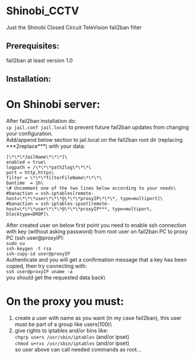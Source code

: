 # Shinobi_CCTV
Just the Shinobi Closed Circuit TeleVision fail2ban filter

## Prerequisites:
fail2ban at least version 1.0

## Installation:
# On Shinobi server:
After fail2ban installation do:\
`cp jail.conf jail.local` to prevent future fail2ban updates from changing your configuration.\
Add/append below section to jail.local on the fail2ban root dir (replacing \*\*\*2replace\*\*\*) with your data:
```
[\*\*\*JailName\*\*\*]\
enabled = true\
logpath = /\*\*\*path2log\*\*\*\
port = http,https\
filter = \*\*\*filterFileName\*\*\*\
bantime  = 1h\
\# Uncomment one of the two lines below according to your needs\
#banaction = ssh-iptables[remote-host=\*\*\*user\*\*\*@\*\*\*proxyIP\*\*\*, type=multiport]\
#banaction = ssh-iptables-ipset[remote-host=\*\*\*user\*\*\*@\*\*\*proxyIP***, type=multiport, blocktype=DROP]\
```
After created user on below first point you need to enable ssh connection with key (without asking password) from root user on fail2ban PC to proxy PC (ssh user@proxyIP):\
`sudo su`\
`ssh-keygen -t rsa`\
`ssh-copy-id user@proxyIP`\
Authenticate and you will get a confirmation message that a key has been copied, then try connecting with:\
`ssh user@proxyIP uname -a`\
you should get the requested data back\

# On the proxy you must:
1) create a user with name as you want (in my case fail2ban), this user must be part of a group like users(100)\
2) give rights to iptables and/or bins like:\
`chgrp users /usr/sbin/iptables` (and/or ipset)\
`chmod u+rxs /usr/sbin/iptables` (and/or ipset)\
so user above can call needed commands as root...
